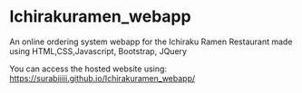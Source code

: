 # Ichirakuramen_webapp
 An online ordering system webapp for the Ichiraku Ramen Restaurant made using HTML,CSS,Javascript, Bootstrap, JQuery

You can access the hosted website using:
https://surabiiiii.github.io/Ichirakuramen_webapp/
